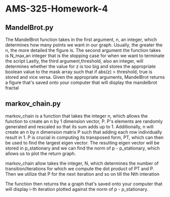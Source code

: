 # AMS-325-Homework-4
## MandelBrot.py
The MandelBrot function takes in the first argument, n, an integer, which determines how many points we want in our graph.
Usually, the greater the n, the more detailed the figure is.
The second argument the function takes is  N_max,an integer that is the stopping case for when we want to terminate the script
Lastly, the third argument,threshold, also an integer, will determines whether the value for z is too big and stores the appropriate boolean value to the mask array such
that if abs(z) > threshold, true is stored and vice versa.
Given the appropriate arguments, MandelBrot returns a figure that's saved onto your computer that will display the mandelbrot fractal

## markov_chain.py

markov_chain is a function that takes the integer n, which allows the function to create an n by 1 dimension vector, P. 
P's elements are randomly generated  and rescaled so that its sum adds up to 1.
Additionally, n will create an n by n dimension matrix P such that adding each row individually result in 1. 
P is crucial in computing its transposed form, PT, which can then be used to find the largest eigen vector. 
The resulting eigen vector will be stored in p_stationary and we can find the norm of p - p_stationary, 
which allows us to plot the return graph.

markov_chain allow takes the integer, N, which determines the number of transition/iterations for which we compute the 
dot product of PT and P. Then we utilize that P for the next iteration and so on till the Nth interation

The function then returns the a graph that's saved onto your computer that will display i-th iteration plotted
against the norm of p - p_stationary.
